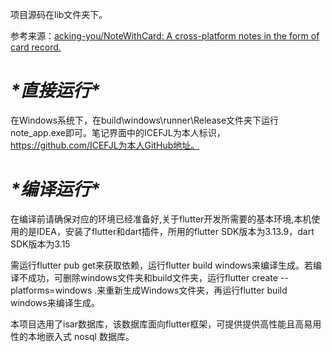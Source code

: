 项目源码在lib文件夹下。

参考来源：[acking-you/NoteWithCard: A cross-platform notes in the form of card record.](https://github.com/acking-you/NoteWithCard)

# ***\*直接运行\****

在Windows系统下，在build\windows\runner\Release文件夹下运行note_app.exe即可。笔记界面中的ICEFJL为本人标识，https://github.com/ICEFJL为本人GitHub地址。

# ***\*编译运行\****

在编译前请确保对应的环境已经准备好,关于flutter开发所需要的基本环境,本机使用的是IDEA，安装了flutter和dart插件，所用的flutter SDK版本为3.13.9，dart SDK版本为3.15

需运行flutter pub get来获取依赖，运行flutter build windows来编译生成。若编译不成功，可删除windows文件夹和build文件夹，运行flutter create --platforms=windows .来重新生成Windows文件夹，再运行flutter build windows来编译生成。

本项目选用了isar数据库，该数据库面向flutter框架，可提供提供高性能且高易用性的本地嵌入式 nosql 数据库。


